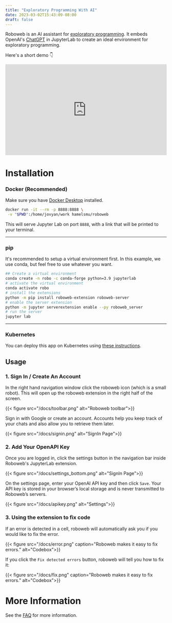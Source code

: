 ```yaml
---
title: "Exploratory Programming With AI"
date: 2023-03-02T15:43:09-08:00
draft: false
---
```


Roboweb is an AI assistant for [exploratory programming](https://en.wikipedia.org/wiki/Exploratory_programming). It embeds OpenAI's [ChatGPT](https://chat.gpt.ai/)
in JupyterLab to create an ideal environment for exploratory programming.

Here's a short demo 👇

<div style="position: relative; padding-bottom: 56.25%; height: 0;"><iframe src="https://www.loom.com/embed/0695aeabb5154f058873e4bd6eb60e72" frameborder="0" webkitallowfullscreen mozallowfullscreen allowfullscreen style="position: absolute; top: 0; left: 0; width: 100%; height: 100%;"></iframe></div>

<div style="text-align: left">

# Installation

### Docker (Recommended)

Make sure you have [Docker Desktop](https://www.docker.com/products/docker-desktop/) installed.

```bash
docker run -it --rm -p 8888:8888 \
 -v "$PWD":/home/jovyan/work hamelsmu/roboweb
```

This will serve Jupyter Lab on port `8888`, with a link that will be printed to your terminal.

---

### pip

It's recommended to setup a virtual environment first.  In this example, we use conda, but feel free to use whatever you want.

```bash
## Create a virtual environment
conda create -n robo -c conda-forge python=3.9 jupyterlab
# activate the virtual environment
conda activate robo
# install the extensions
python -m pip install roboweb-extension roboweb-server
# enable the server extension
python -m jupyter serverextension enable --py roboweb_server
# run the server
jupyter lab
```

---

### Kubernetes

You can deploy this app on Kubernetes using [these instructions](docs/k8s).


## Usage


### 1. Sign In / Create An Account

In the right hand navigation window click the roboweb icon (which is a small robot). This will open up the roboweb extension in the right half of the screen.

{{< figure src="/docs/toolbar.png" alt="Roboweb toolbar">}}

Sign in with Google or create an account.  Accounts help you keep track of your chats and also allow you to retrieve them later.

{{< figure src="/docs/signin.png" alt="SignIn Page">}}

### 2. Add Your OpenAPI Key

Once you are logged in, click the settings button in the navigation bar inside Roboweb's JupyterLab extension.

{{< figure src="/docs/settings_bottom.png" alt="SignIn Page">}}

On the settings page, enter your OpenAI API key and then click `Save`.  Your API key is stored in your browser’s local storage and is never transmitted to Roboweb’s servers.

{{< figure src="/docs/apikey.png" alt="Settings">}}


### 3. Using the extension to fix code

If an error is detected in a cell, roboweb will automatically ask you if you would like to fix the error.

{{< figure src="/docs/error.png" caption="Roboweb makes it easy to fix errors." alt="Codebox">}}

If you click the `Fix detected errors` button, roboweb will tell you how to fix it:

{{< figure src="/docs/fix.png" caption="Roboweb makes it easy to fix errors." alt="Codebox">}}

# More Information

See the [FAQ](/faq) for more information.


</div>